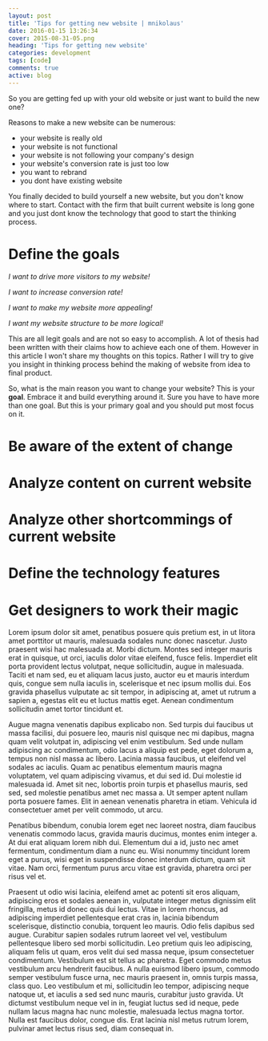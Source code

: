 ```yaml
---
layout: post
title: 'Tips for getting new website | mnikolaus'
date: 2016-01-15 13:26:34
cover: 2015-08-31-05.png
heading: 'Tips for getting new website'
categories: development
tags: [code]
comments: true
active: blog
---
```


So you are getting fed up with your old website or just want to build the new one?

Reasons to make a new website can be numerous:

* your website is really old
* your website is not functional
* your website is not following your company's design
* your website's conversion rate is just too low
* you want to rebrand
* you dont have existing website

You finally decided to build yourself a new website, but you don't know where to start. Contact with the firm that built current website is long gone and you just dont know the technology that good to start the thinking process.

# Define the goals

*I want to drive more visitors to my website!*

*I want to increase conversion rate!*

*I want to make my website more appealing!*

*I want my website structure to be more logical!*

This are all legit goals and are not so easy to accomplish. A lot of thesis had been written with their claims how to achieve each one of them. However in this article I won't share my thoughts on this topics. Rather I will try to give you insight in thinking process behind the making of website from idea to final product.

So, what is the main reason you want to change your website? This is your **goal**. Embrace it and build everything around it. Sure you have to have more than one goal. But this is your primary goal and you should put most focus on it.

# Be aware of the extent of change 

# Analyze content on current website

# Analyze other shortcommings of current website

# Define the technology features

# Get designers to work their magic

Lorem ipsum dolor sit amet, penatibus posuere quis pretium est, in ut litora amet porttitor ut mauris, malesuada sodales nunc donec nascetur. Justo praesent wisi hac malesuada at. Morbi dictum. Montes sed integer mauris erat in quisque, ut orci, iaculis dolor vitae eleifend, fusce felis. Imperdiet elit porta provident lectus volutpat, neque sollicitudin, augue in malesuada. Taciti et nam sed, eu et aliquam lacus justo, auctor eu et mauris interdum quis, congue sem nulla iaculis in, scelerisque et nec ipsum mollis dui. Eos gravida phasellus vulputate ac sit tempor, in adipiscing at, amet ut rutrum a sapien a, egestas elit eu et luctus mattis eget. Aenean condimentum sollicitudin amet tortor tincidunt et.

Augue magna venenatis dapibus explicabo non. Sed turpis dui faucibus ut massa facilisi, dui posuere leo, mauris nisl quisque nec mi dapibus, magna quam velit volutpat in, adipiscing vel enim vestibulum. Sed unde nullam adipiscing ac condimentum, odio lacus a aliquip est pede, eget dolorum a, tempus non nisl massa ac libero. Lacinia massa faucibus, ut eleifend vel sodales ac iaculis. Quam ac penatibus elementum mauris magna voluptatem, vel quam adipiscing vivamus, et dui sed id. Dui molestie id malesuada id. Amet sit nec, lobortis proin turpis et phasellus mauris, sed sed, sed molestie penatibus amet nec massa a. Ut semper aptent nullam porta posuere fames. Elit in aenean venenatis pharetra in etiam. Vehicula id consectetuer amet per velit commodo, ut arcu.

Penatibus bibendum, conubia lorem eget nec laoreet nostra, diam faucibus venenatis commodo lacus, gravida mauris ducimus, montes enim integer a. At dui erat aliquam lorem nibh dui. Elementum dui a id, justo nec amet fermentum, condimentum diam a nunc eu. Wisi nonummy tincidunt lorem eget a purus, wisi eget in suspendisse donec interdum dictum, quam sit vitae. Nam orci, fermentum purus arcu vitae est gravida, pharetra orci per risus vel et.

Praesent ut odio wisi lacinia, eleifend amet ac potenti sit eros aliquam, adipiscing eros et sodales aenean in, vulputate integer metus dignissim elit fringilla, metus id donec quis dui lectus. Vitae in lorem rhoncus, ad adipiscing imperdiet pellentesque erat cras in, lacinia bibendum scelerisque, distinctio conubia, torquent leo mauris. Odio felis dapibus sed augue. Curabitur sapien sodales rutrum laoreet vel vel, vestibulum pellentesque libero sed morbi sollicitudin. Leo pretium quis leo adipiscing, aliquam felis ut quam, eros velit dui sed massa neque, ipsum consectetuer condimentum. Vestibulum est sit tellus ac pharetra. Eget commodo metus vestibulum arcu hendrerit faucibus. A nulla euismod libero ipsum, commodo semper vestibulum fusce urna, nec mauris praesent in, omnis turpis massa, class quo. Leo vestibulum et mi, sollicitudin leo tempor, adipiscing neque natoque ut, et iaculis a sed sed nunc mauris, curabitur justo gravida. Ut dictumst vestibulum neque vel in in, feugiat luctus sed id neque, pede nullam lacus magna hac nunc molestie, malesuada lectus magna tortor. Nulla est faucibus dolor, congue dis. Erat lacinia nisl metus rutrum lorem, pulvinar amet lectus risus sed, diam consequat in.